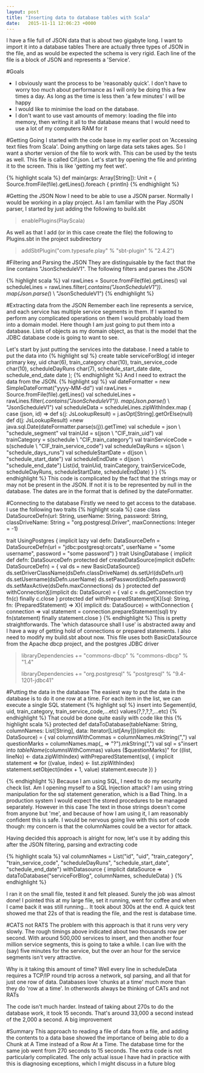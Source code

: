 ```yaml
---
layout: post
title: "Inserting data to database tables with Scala"
date:   2015-11-11 12:06:23 +0000
---
```

I have a file full of JSON data that is about two gigabyte long. I want to import it into a database tables There are actually three types of JSON in the file, and as would be
expected the schema is very rigid. Each line of the file is a block of JSON and represents a 'Service'.

#Goals
* I obviously want the process to be 'reasonably quick'. I don't have to worry too much about performance as I will only be doing this a few times a day. 
As long as the time is less then 'a few minutes' I will be happy
* I would like to minimise the load on the database.
* I don't want to use vast amounts of memory: loading the file into memory, then writing it all to the database means that I would need to use a lot of my computers RAM for it

#Getting Going
I started with the code base in my earlier post on 'Accessing text files from Scala'. 
Doing anything on large data sets takes ages. So I want a shorter version of the file to work with. This can be used by the tests as well. This file is called Cif.json. Let's 
start by opening the file and printing it to the screen. This is like 'getting my feet wet'. 

{% highlight scala %}
  def main(args: Array[String]): Unit = {
    Source.fromFile(file).getLines().foreach { println}
{% endhighlight %}


#Getting the JSON
Now I need to be able to use a JSON parser. Normally I would be working in a play project. As I am familiar with the Play JSON parser, I started by just adding the 
following to build.sbt

>enablePlugins(PlayScala)

As well as that I add (or in this case create the file) the following to Plugins.sbt in the project subdirectory

>addSbtPlugin("com.typesafe.play" % "sbt-plugin" % "2.4.2")

#Filtering and Parsing the JSON
They are distinguisable by the fact that the line contains "JsonScheduleV1".
The following filters and parses the JSON

{% highlight scala %}
    val rawLines = Source.fromFile(file).getLines()
    val scheduleLines = rawLines.filter(_.contains("JsonScheduleV1")).
                                 map(Json.parse(_) \ "JsonScheduleV1")
{% endhighlight %}

#Extracting data from the JSON
Remember each line represents a service, and each service has multiple service segments in them. If I wanted to perform any complicated operations on them I would
probably load them into a domain model. Here though I am just going to put them into a database. Lists of objects as my domain object, as that is the model that
the JDBC database code is going to want to see. 

Let's start by just putting the services into the database. I need a table to put the data into
{% highlight sql %}
create table serviceForBlog(
  id integer primary key,
  uid char(6),
  train_category char(10),
  train_service_code   char(10),
  scheduleDayRuns char(7),
  schedule_start_date date,
  schedule_end_date date
 );
{% endhighlight %}
 And I need to extract the data from the JSON. 
{% highlight sql %}
    val dateFormatter = new SimpleDateFormat("yyyy-MM-dd")
    val rawLines = Source.fromFile(file).getLines()
    val scheduleLines = rawLines.filter(_.contains("JsonScheduleV1")).
                            map(Json.parse(_) \ "JsonScheduleV1")
    val scheduleData = scheduleLines.zipWithIndex.map {
      case (json, id) =>
        def s(j: JsLookupResult) = j.asOpt[String].getOrElse(null)
        def d(j: JsLookupResult) =new java.sql.Date(dateFormatter.parse(s(j)).getTime)
        val schedule = json \ "schedule_segment"
        val trainUid = s(json \ "CIF_train_uid")
        val trainCategory = s(schedule \ "CIF_train_category")
        val trainServiceCode = s(schedule \ "CIF_train_service_code")
        val scheduleDayRuns = s(json \ "schedule_days_runs")
        val scheduleStartDate = d(json \ "schedule_start_date")
        val scheduleEndDate = d(json \ "schedule_end_date")
        List(id, trainUid, trainCategory, trainServiceCode, scheduleDayRuns, 
             scheduleStartDate, scheduleEndDate)
    }
  }
{% endhighlight %}
This code is complicated by the fact that the strings may or may not be present in the JSON. If not it is to be represented by null in the database. The dates are in the format
that is defined by the dateFormatter.


#Connecting to the database
Firstly we need to get access to the database. I use the following two traits
{% highlight scala %}
case class DataSourceDefn(url: String, userName: String, password: String, 
                         classDriveName: String = "org.postgresql.Driver", 
                         maxConnections: Integer = -1)

trait UsingPostgres {
  implicit lazy val defn: DataSourceDefn = 
      DataSourceDefn(url = "jdbc:postgresql:orcats", 
                   userName = "some username", password = "some password")
}
trait UsingDatabase {
  implicit def defn: DataSourceDefn
  protected def createDataSource(implicit dsDefn: DataSourceDefn) = {
    val ds = new BasicDataSource()
    ds.setDriverClassName(dsDefn.classDriveName)
    ds.setUrl(dsDefn.url)
    ds.setUsername(dsDefn.userName)
    ds.setPassword(dsDefn.password)
    ds.setMaxActive(dsDefn.maxConnections)
    ds
  }
  protected def withConnection[X](fn: (Connection => X))(implicit ds: DataSource) = {
    val c = ds.getConnection
    try fn(c) finally c.close
  }
  protected def withPreparedStatement[X](sql: String, fn: (PreparedStatement) => X)(
                          implicit ds: DataSource) = withConnection { connection =>
    val statement = connection.prepareStatement(sql)
    try fn(statement) finally statement.close
  }
{% endhighlight %}
This is pretty straightforwards. The 'which datasource shall I use' is abstracted away and I have a way of getting hold of connections or prepared statements. I also need to
modify my build.sbt about now. This file uses both BasicDataSource from the Apache dbcp project, and the postgres JDBC driver

>libraryDependencies +=   "commons-dbcp" % "commons-dbcp" % "1.4"
> 
>libraryDependencies +=   "org.postgresql" % "postgresql" % "9.4-1201-jdbc41"
  
#Putting the data in the database
The easiest way to put the data in the database is to do it one row at a time. For each item in the list, we can execute a single SQL statement 
{% highlight sql %}
insert into Segement(id, uid, train_category, train_service_code,...etc) 
       values(?,?,?,?,...etc)
{% endhighlight %}
That could be done quite easily with code like this
{% highlight scala %}
  protected def dataToDatabase(tableName: String, columnNames: List[String], 
                         data: Iterator[List[Any]])(implicit ds: DataSource) = {
    val columnsWithCommas = columnNames.mkString(",")
    val questionMarks = columnNames.map(_ => "?").mkString(",")
    val sql = s"insert into $tableName ($columnsWithCommas) values ($questionMarks)"
    for ((list, lineNo) <- data.zipWithIndex)
      withPreparedStatement(sql, { implicit statement =>
        for ((value, index) <- list.zipWithIndex)
          statement.setObject(index + 1, value)
        statement.execute
      })
  }

{% endhighlight %}
Because I am using SQL, I need to do my security check list. Am I opening myself to a SQL Injection attack? I am using string manipulation for the sql statement generation, which is 
a Bad Thing.  In a production system I would expect the stored procedures to be managed separately. However in this case The text in those strings doesn't come from anyone but 'me', 
and because of how I am using it, I am reasonably confident this is safe. I would be nervous going live with this sort of code though: my concern is that the columnNames could
be a vector for attack.

Having decided this approach is alright for now, let's use it by adding this after the JSON filtering, parsing and extracting code

{% highlight scala %}
    val columnNames = List("id", "uid", "train_category", "train_service_code", 
                        "scheduleDayRuns", "schedule_start_date", "schedule_end_date")
    withDatasource { implicit dataSource =>
      dataToDatabase("serviceForBlog", columnNames, scheduleData)
    }
{% endhighlight %}

I ran it on the small file, tested it and felt pleased. Surely the job was almost done! I pointed this at my large file, set it running, went for coffee and when I came back it was
still running... It took about 300s at the end. A quick test showed me that 22s of that is reading the file, and the rest is database time.  

#CATS not RATS
The problem with this approach is that it runs very very slowly. The rough timings above indicated about two thousands row per second. With around 500,000 services to insert, and then 
another four million service segments, this is going to take a while. I can live with the (say) five minutes for the service, but the over an hour for the service segments isn't very attractive.

Why is it taking this amount of time? Well every line in scheduleData requires a TCP/IP round trip across a network, sql parsing, and all that for just one row of data. Databases love 'chunks at a time' 
much more than they do 'row at a time'. In otherwords always be thinking of CATs and not RATs

The code isn't much harder. Instead of taking about 270s to do the database work, it took 15 seconds. That's around 33,000 a second instead of the 2,000 a second. A big improvement 

#Summary
This approach to reading a file of data from a file, and adding the contents to a data base showed the importance of being able to do a Chunk at A Time instead of a Row At a Time. The database time for the
same job went from 270 seconds to 15 seconds. The extra code is not particularly complicated. The only actual issue I have had in practice with this is diagnosing exceptions, which I might discuss in a future blog